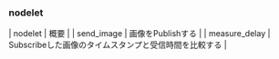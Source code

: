 ### nodelet
| nodelet | 概要 |
| send_image | 画像をPublishする |
| measure_delay | Subscribeした画像のタイムスタンプと受信時間を比較する |
